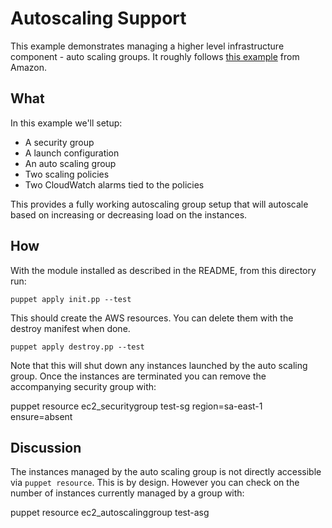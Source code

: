 # Autoscaling Support

This example demonstrates managing a higher level infrastructure
component - auto scaling groups. It roughly follows [this
example](http://docs.aws.amazon.com/AutoScaling/latest/DeveloperGuide/policy-creating-cli.html)
from Amazon.


## What

In this example we'll setup:

* A security group
* A launch configuration
* An auto scaling group
* Two scaling policies
* Two CloudWatch alarms tied to the policies

This provides a fully working autoscaling group setup that will
autoscale based on increasing or decreasing load on the instances.

## How

With the module installed as described in the README, from this
directory run:

    puppet apply init.pp --test


This should create the AWS resources. You can delete them
with the destroy manifest when done.

    puppet apply destroy.pp --test

Note that this will shut down any instances launched by the auto scaling
group. Once the instances are terminated you can remove the accompanying
security group with:

   puppet resource ec2_securitygroup test-sg region=sa-east-1 ensure=absent


## Discussion

The instances managed by the auto scaling group is not directly
accessible via `puppet resource`. This is by design. However you can
check on the number of instances currently managed by a group with:

   puppet resource ec2_autoscalinggroup test-asg
